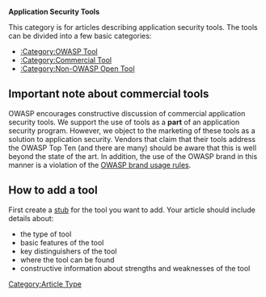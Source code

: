 **Application Security Tools**

This category is for articles describing application security tools. The
tools can be divided into a few basic categories:

  - [:Category:OWASP Tool](:Category:OWASP_Tool "wikilink")
  - [:Category:Commercial Tool](:Category:Commercial_Tool "wikilink")
  - [:Category:Non-OWASP Open
    Tool](:Category:Non-OWASP_Open_Tool "wikilink")

## Important note about commercial tools

OWASP encourages constructive discussion of commercial application
security tools. We support the use of tools as a **part** of an
application security program. However, we object to the marketing of
these tools as a solution to application security. Vendors that claim
that their tools address the OWASP Top Ten (and there are many) should
be aware that this is well beyond the state of the art. In addition, the
use of the OWASP brand in this manner is a violation of the [OWASP brand
usage rules](OWASP_brand_usage_rules "wikilink").

## How to add a tool

First create a [stub](:Category:Stub "wikilink") for the tool you want
to add. Your article should include details about:

  - the type of tool
  - basic features of the tool
  - key distinguishers of the tool
  - where the tool can be found
  - constructive information about strengths and weaknesses of the tool

[Category:Article Type](Category:Article_Type "wikilink")